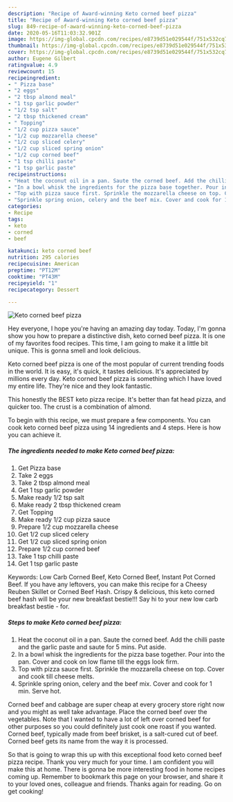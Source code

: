 ```yaml
---
description: "Recipe of Award-winning Keto corned beef pizza"
title: "Recipe of Award-winning Keto corned beef pizza"
slug: 849-recipe-of-award-winning-keto-corned-beef-pizza
date: 2020-05-16T11:03:32.901Z
image: https://img-global.cpcdn.com/recipes/e8739d51e029544f/751x532cq70/keto-corned-beef-pizza-recipe-main-photo.jpg
thumbnail: https://img-global.cpcdn.com/recipes/e8739d51e029544f/751x532cq70/keto-corned-beef-pizza-recipe-main-photo.jpg
cover: https://img-global.cpcdn.com/recipes/e8739d51e029544f/751x532cq70/keto-corned-beef-pizza-recipe-main-photo.jpg
author: Eugene Gilbert
ratingvalue: 4.9
reviewcount: 15
recipeingredient:
- " Pizza base"
- "2 eggs"
- "2 tbsp almond meal"
- "1 tsp garlic powder"
- "1/2 tsp salt"
- "2 tbsp thickened cream"
- " Topping"
- "1/2 cup pizza sauce"
- "1/2 cup mozzarella cheese"
- "1/2 cup sliced celery"
- "1/2 cup sliced spring onion"
- "1/2 cup corned beef"
- "1 tsp chilli paste"
- "1 tsp garlic paste"
recipeinstructions:
- "Heat the coconut oil in a pan. Saute the corned beef. Add the chilli paste and the garlic paste and saute for 5 mins. Put aside."
- "In a bowl whisk the ingredients for the pizza base together. Pour into the pan. Cover and cook on low flame till the eggs look firm."
- "Top with pizza sauce first. Sprinkle the mozzarella cheese on top. Cover and cook till cheese melts."
- "Sprinkle spring onion, celery and the beef mix. Cover and cook for 1 min. Serve hot."
categories:
- Recipe
tags:
- keto
- corned
- beef

katakunci: keto corned beef 
nutrition: 295 calories
recipecuisine: American
preptime: "PT12M"
cooktime: "PT43M"
recipeyield: "1"
recipecategory: Dessert

---
```



![Keto corned beef pizza](https://img-global.cpcdn.com/recipes/e8739d51e029544f/751x532cq70/keto-corned-beef-pizza-recipe-main-photo.jpg)

Hey everyone, I hope you're having an amazing day today. Today, I'm gonna show you how to prepare a distinctive dish, keto corned beef pizza. It is one of my favorites food recipes. This time, I am going to make it a little bit unique. This is gonna smell and look delicious.

Keto corned beef pizza is one of the most popular of current trending foods in the world. It is easy, it's quick, it tastes delicious. It's appreciated by millions every day. Keto corned beef pizza is something which I have loved my entire life. They're nice and they look fantastic.

This honestly the BEST keto pizza recipe. It&#39;s better than fat head pizza, and quicker too. The crust is a combination of almond.


To begin with this recipe, we must prepare a few components. You can cook keto corned beef pizza using 14 ingredients and 4 steps. Here is how you can achieve it.

<!--inarticleads1-->

##### The ingredients needed to make Keto corned beef pizza:

1. Get  Pizza base
1. Take 2 eggs
1. Take 2 tbsp almond meal
1. Get 1 tsp garlic powder
1. Make ready 1/2 tsp salt
1. Make ready 2 tbsp thickened cream
1. Get  Topping
1. Make ready 1/2 cup pizza sauce
1. Prepare 1/2 cup mozzarella cheese
1. Get 1/2 cup sliced celery
1. Get 1/2 cup sliced spring onion
1. Prepare 1/2 cup corned beef
1. Take 1 tsp chilli paste
1. Get 1 tsp garlic paste


Keywords: Low Carb Corned Beef, Keto Corned Beef, Instant Pot Corned Beef. If you have any leftovers, you can make this recipe for a Cheesy Reuben Skillet or Corned Beef Hash. Crispy &amp; delicious, this keto corned beef hash will be your new breakfast bestie!!! Say hi to your new low carb breakfast bestie - for. 

<!--inarticleads2-->

##### Steps to make Keto corned beef pizza:

1. Heat the coconut oil in a pan. Saute the corned beef. Add the chilli paste and the garlic paste and saute for 5 mins. Put aside.
1. In a bowl whisk the ingredients for the pizza base together. Pour into the pan. Cover and cook on low flame till the eggs look firm.
1. Top with pizza sauce first. Sprinkle the mozzarella cheese on top. Cover and cook till cheese melts.
1. Sprinkle spring onion, celery and the beef mix. Cover and cook for 1 min. Serve hot.


Corned beef and cabbage are super cheap at every grocery store right now and you might as well take advantage. Place the corned beef over the vegetables. Note that I wanted to have a lot of left over corned beef for other purposes so you could definitely just cook one roast if you wanted. Corned beef, typically made from beef brisket, is a salt-cured cut of beef. Corned beef gets its name from the way it is processed. 

So that is going to wrap this up with this exceptional food keto corned beef pizza recipe. Thank you very much for your time. I am confident you will make this at home. There is gonna be more interesting food in home recipes coming up. Remember to bookmark this page on your browser, and share it to your loved ones, colleague and friends. Thanks again for reading. Go on get cooking!
